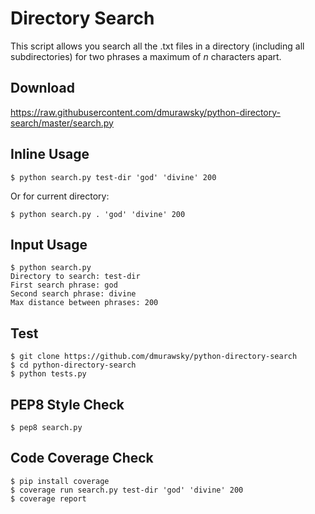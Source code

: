 # Directory Search

This script allows you search all the .txt files in a directory (including all subdirectories) for two phrases a maximum of _n_ characters apart.

## Download
https://raw.githubusercontent.com/dmurawsky/python-directory-search/master/search.py

## Inline Usage
```shell
$ python search.py test-dir 'god' 'divine' 200
```
Or for current directory:
```shell
$ python search.py . 'god' 'divine' 200
```

## Input Usage
```shell
$ python search.py
Directory to search: test-dir
First search phrase: god
Second search phrase: divine
Max distance between phrases: 200
```

## Test
```shell
$ git clone https://github.com/dmurawsky/python-directory-search
$ cd python-directory-search
$ python tests.py
```

## PEP8 Style Check
```shell
$ pep8 search.py
```

## Code Coverage Check
```shell
$ pip install coverage
$ coverage run search.py test-dir 'god' 'divine' 200
$ coverage report
```
